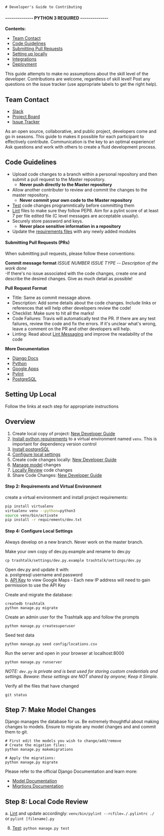     # Developer's Guide to Contributing

#### -------------- **PYTHON 3 REQUIRED** --------------
**Contents:**
- [Team Contact](#teamcontact)
- [Code Guidelines](#codeguidelines)
- [Submitting Pull Requests](#pullrequests)
- [Setting up locally](#settings)
- [Integrations](#integrations)
- [Deployment](#deployment)

This guide attempts to make no assumptions about the skill level of the developer. Contributions are welcome, regardless of skill level! Post any questions on the issue tracker (use appropriate labels to get the right help).

<a name="teamcontact"></a>
## Team Contact
- [Slack](https://openoakland.slack.com)
- [Project Board](https://github.com/openoakland/TrashTalk/projects)
- [Issue Tracker](https://github.com/openoakland/TrashTalk/issues)

As an open source, collaborative, and public project, developers come and go in seasons. This guide to makes it possible for each participant to effectively contribute. Communication is the key to an optimal experience! Ask questions and work with others to create a fluid development process.

<a name="codeguidelines"></a>
## Code Guidelines

- Upload code changes to a branch within a personal repository and then submit a pull request to the Master repository.
   - **Never push directly to the Master repository**
- Allow another contributer to review and commit the changes to the master repository. 
   - **Never commit your own code to the Master repository**
- [Test](https://docs.djangoproject.com/en/2.0/topics/testing/) code changes programmtically before committing them
- [Lint](https://pylint.readthedocs.io/en/latest/index.html) files to make sure they follow PEP8. Aim for a pylint score of at least 7 per file edited file (C level messages are acceptable usually).
- Securely store password and keys.
    - **Never place sensitive information in a repository**
- Update the [requirements files](https://github.com/openoakland/TrashTalk/tree/master/requirements) with any newly added modules

<a name="pullrequests"></a>
#### Submitting Pull Requests (PRs)
When submitting pull requests, please follow these conventions:

__Commit message format__
*ISSUE NUMBER ISSUE TYPE -- Description of the work done*</br>
    -If there's no issue associated with the code changes, create one and describe the desired changes. Give as much detail as possible!

__Pull Request Format__
- Title: Same as commit message above.
- Description: Add some details about the code changes. 
 Include links or references that will help other developers review the code!
- Checklist: Make sure to hit all the marks! 
- Code Failures: Travis will automatically test the PR. If there are any test failures, review the code and fix the errors. If it's unclear what's wrong, leave a comment on the PR and other developers will help.
- Linting: Read about [Lint Messaging](https://pylint.readthedocs.io/en/latest/user_guide/output.html#source-code-analysis-section) and improve the readability of the code

**More Documentation**
- [Django Docs](https://docs.djangoproject.com/en/dev/)
- [Python](https://www.python.org/dev/peps/pep-0008/)
- [Google Apps](https://cloud.google.com/docs/)
- [Pylint](https://pylint.readthedocs.io/en/latest/user_guide/)
- [PostgreSQL](https://www.postgresql.org/docs/)

<a name="settings"></a>
## Setting Up Local
Follow the links at each step for appropriate instructions
## Overview
1. Create local copy of project: [New Developer Guide](https://github.com/openoakland/TrashTalk/wiki/New-Developer-Guide)
2. [Install python requirements](#requirements) to a virtual environment named `venv`. This is important for dependency version control
3. [Install postgreSQL](https://www.postgresql.org/)
4. [Configure local settings](#localsettings) 
6. Create code changes locally: [New Developer Guide](https://github.com/openoakland/TrashTalk/wiki/New-Developer-Guide) 
7. [Manage model](#modeling) changes
8. [Locally Review](#localreview) code changes
9. Share Code Changes: [New Developer Guide](https://github.com/openoakland/TrashTalk/wiki/New-Developer-Guide)

<a name="requirements"></a>
#### Step 2: Requirements and Virtual Environment
create a virtual environment and install project requirements:
```bash
pip install virtualenv
virtualenv venv --python=python3
source venv/bin/activate
pip install -r requirements/dev.txt
```

<a name="localsettings"></a>
#### Step 4: Configure Local Settings

Always develop on a new branch. Never work on the master branch.

Make your own copy of dev.py.example and rename to dev.py
```
cp trashtalk/settings/dev.py.example trashtalk/settings/dev.py
```
Open dev.py and update it with:
   </br>a. postgresql username and password
   </br>b. [API Key](https://developers.google.com/maps/documentation/embed/guide) to view Google Maps
        - Each new IP address will need to gain permission to use the API Key
   
Create and migrate the database:
```
createdb trashtalk
python manage.py migrate
```
Create an admin user for the Trashtalk app and follow the prompts
```
python manage.py createsuperuser
```
Seed test data
```
python manage.py seed config/locations.csv
```
Run the server and open in your browser at localhost:8000
```
python manage.py runserver
```
*NOTE: `dev.py` is private and is best used for storing custom credentials and settings. Beware: these settings are NOT shared by anyone; Keep it Simple.*

Verify all the files that have changed
```
git status
```

<a name="modeling"></a>
## Step 7: Make Model Changes

Django manages the database for us. Be extremely thoughtful about making changes to models. Ensure to migrate any model changes and and commit them to git.

```
# First edit the models you wish to change/add/remove
# Create the migation files:
python manage.py makemigrations

# Apply the migrations:
python manage.py migrate
```

Please refer to the official Django Documentation and learn more:
- [Model Documentation](https://docs.djangoproject.com/en/dev/topics/db/)
- [Migrtions Documentation](https://docs.djangoproject.com/en/dev/topics/migrations/)


<a name="locallyreview"></a>
## Step 8: Local Code Review
a. [Lint](https://pylint.readthedocs.io/en/latest/user_guide/run.html) and update accordingly: 
    ```venv/bin/pylint --rcfile=./.pylintrc ./```
    or
    ```pylint [filename].py```
    
8. [Test](https://docs.djangoproject.com/en/2.0/topics/testing/): 
    `python manage.py test`
